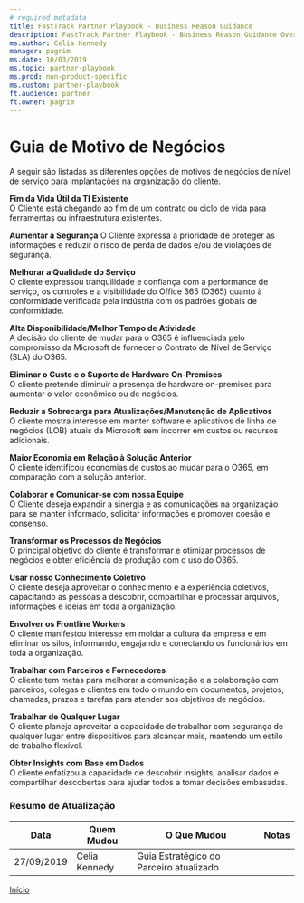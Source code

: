 ```yaml
---  
# required metadata  
title: FastTrack Partner Playbook - Business Reason Guidance
description: FastTrack Partner Playbook - Business Reason Guidance Overview
ms.author: Celia Kennedy
manager: pagrim
ms.date: 10/03/2019  
ms.topic: partner-playbook  
ms.prod: non-product-specific  
ms.custom: partner-playbook  
ft.audience: partner
ft.owner: pagrim
---  
```


# Guia de Motivo de Negócios

A seguir são listadas as diferentes opções de motivos de negócios de nível de serviço para implantações na organização do cliente.

**Fim da Vida Útil da TI Existente**  
O Cliente está chegando ao fim de um contrato ou ciclo de vida para ferramentas ou infraestrutura existentes.

**Aumentar a Segurança**
O Cliente expressa a prioridade de proteger as informações e reduzir o risco de perda de dados e/ou de violações de segurança.

**Melhorar a Qualidade do Serviço**  
O cliente expressou tranquilidade e confiança com a performance de serviço, os controles e a visibilidade do Office 365 (O365) quanto à conformidade verificada pela indústria com os padrões globais de conformidade.

**Alta Disponibilidade/Melhor Tempo de Atividade**  
A decisão do cliente de mudar para o O365 é influenciada pelo compromisso da Microsoft de fornecer o Contrato de Nível de Serviço (SLA) do O365.

**Eliminar o Custo e o Suporte de Hardware On-Premises**  
O cliente pretende diminuir a presença de hardware on-premises para aumentar o valor econômico ou de negócios.

**Reduzir a Sobrecarga para Atualizações/Manutenção de Aplicativos**  
O cliente mostra interesse em manter software e aplicativos de linha de negócios (LOB) atuais da Microsoft sem incorrer em custos ou recursos adicionais.

**Maior Economia em Relação à Solução Anterior**  
O cliente identificou economias de custos ao mudar para o O365, em comparação com a solução anterior.

**Colaborar e Comunicar-se com nossa Equipe**  
O Cliente deseja expandir a sinergia e as comunicações na organização para se manter informado, solicitar informações e promover coesão e consenso.

**Transformar os Processos de Negócios**  
O principal objetivo do cliente é transformar e otimizar processos de negócios e obter eficiência de produção com o uso do O365.

**Usar nosso Conhecimento Coletivo**  
O cliente deseja aproveitar o conhecimento e a experiência coletivos, capacitando as pessoas a descobrir, compartilhar e processar arquivos, informações e ideias em toda a organização.

**Envolver os Frontline ​​Workers**  
O cliente manifestou interesse em moldar a cultura da empresa e em eliminar os silos, informando, engajando e conectando os funcionários em toda a organização.

**Trabalhar com Parceiros e Fornecedores**  
O cliente tem metas para melhorar a comunicação e a colaboração com parceiros, colegas e clientes em todo o mundo em documentos, projetos, chamadas, prazos e tarefas para atender aos objetivos de negócios.

**Trabalhar de Qualquer Lugar**  
O cliente planeja aproveitar a capacidade de trabalhar com segurança de qualquer lugar entre dispositivos para alcançar mais, mantendo um estilo de trabalho flexível.

**Obter Insights com Base em Dados**  
O cliente enfatizou a capacidade de descobrir insights, analisar dados e compartilhar descobertas para ajudar todos a tomar decisões embasadas.

### Resumo de Atualização

|Data|Quem Mudou|O Que Mudou|Notas|
|---------|---------------|----------------------------|-------------|
|27/09/2019| Celia Kennedy| Guia Estratégico do Parceiro atualizado| |

[Início](http://partner-docs.microsoft.com)
